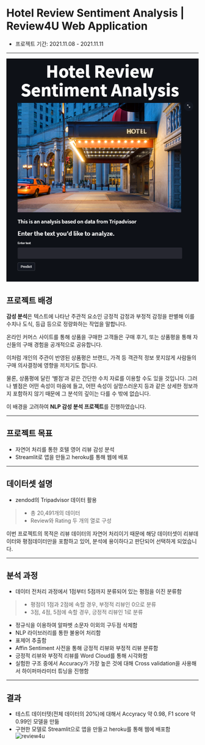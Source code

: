 # Hotel Review Sentiment Analysis | Review4U Web Application
- 프로젝트 기간: 2021.11.08 - 2021.11.11
---
![img1](./images/img1.PNG)
## 프로젝트 배경
**감성 분석**은 텍스트에 나타난 주관적 요소인 긍정적 감정과 부정적 감정을 판별해 이를 수치나 도식, 등급 등으로 정량화하는 작업을 말합니다.

온라인 커머스 사이트를 통해 상품을 구매한 고객들은 구매 후기, 또는 상품평을 통해 자신들의 구매 경험을 공개적으로 공유합니다.

이처럼 개인의 주관이 반영된 상품평은 브랜드, 가격 등 객관적 정보 못지않게 사람들의 구매 의사결정에 영향을 끼치기도 합니다. 

물론, 상품평에 달린 ‘별점’과 같은 간단한 수치 자료를 이용할 수도 있을 것입니다. 그러나 별점은 어떤 속성이 마음에 들고, 어떤 속성이 실망스러운지 등과 같은 상세한 정보까지 포함하지 않기 때문에 그 분석의 깊이는 다를 수 밖에 없습니다.

이 배경을 고려하여 **NLP 감성 분석 프로젝트**를 진행하였습니다.

---
## 프로젝트 목표
- 자연어 처리를 통한 호텔 영어 리뷰 감성 분석
- Streamlit로 앱을 만들고 heroku를 통해 웹에 배포
---
## 데이터셋 설명
- zendod의 Tripadvisor 데이터 활용
> - 총 20,491개의 데이터<br>
> - Review와 Rating 두 개의 열로 구성<br>

이번 프로젝트의 목적은 리뷰 데이터의 자연어 처리이기 때문에 해당 데이터셋이 리뷰데이터와 평점데이터만을 포함하고 있어, 분석에 용이하다고 판단되어 선택하게 되었습니다.

---
## 분석 과정
- 데이터 전처리 과정에서 1점부터 5점까지 분류되어 있는 평점을 이진 분류함
> - 평점이 1점과 2점에 속할 경우, 부정적 리뷰인 0으로 분류<br>
> - 3점, 4점, 5점에 속할 경우, 긍정적 리뷰인 1로 분류<br>
- 정규식을 이용하여 알파벳 소문자 이외의 구두점 삭제함
- NLP 라이브러리를 통한 불용어 처리함
- 표제어 추출함
- Affin Sentiment 사전을 통해 긍정적 리뷰와 부정적 리뷰 분류함
- 긍정적 리뷰와 부정적 리뷰를 Word Cloud를 통해 시각화함
- 실험한 구조 중에서 Accuracy가 가장 높은 것에 대해 Cross validation을 사용해서 하이퍼마라미터 튜닝을 진행함

---
## 결과
- 테스트 데이터텟(전체 데이터의 20%)에 대해서 Accyracy 약 0.98, F1 score 약 0.99인 모델을 만듦
- 구현한 모델로 Streamlit으로 앱을 만들고 heroku를 통해 웹에 배포함
![review4u](https://user-images.githubusercontent.com/87054081/147868341-2b05c447-d494-4fb1-b80b-3796924e2643.gif)
